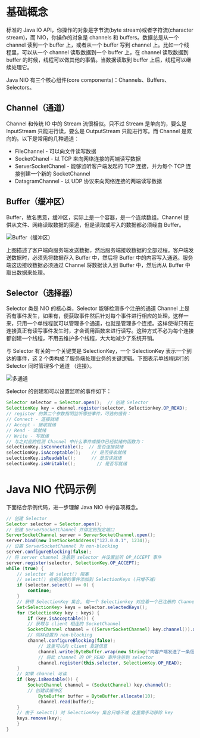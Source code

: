 # 基础概念

标准的 Java IO API，你操作的对象是字节流(byte stream)或者字符流(character stream)，而 NIO，你操作的对象是 channels 和 buffers。数据总是从一个 channel 读到一个 buffer 上，或者从一个 buffer 写到 channel 上。比如一个线程里，可以从一个 channel 读取数据到一个 buffer 上，在 channel 读取数据到 buffer 的时候，线程可以做其他的事情。当数据读取到 buffer 上后，线程可以继续处理它。

Java NIO 有三个核心组件(core components)：Channels、Buffers、Selectors。

## Channel（通道）

Channel 和传统 IO 中的 Stream 流很相似。只不过 Stream 是单向的，要么是 InputStream 只能进行读，要么是 OutputStream 只能进行写。而 Channel 是双向的。以下是常用的几种通道：

- FileChannel - 可以向文件读写数据
- SocketChanel - 以 TCP 来向网络连接的两端读写数据
- ServerSocketChanel - 能够监听客户端发起的 TCP 连接，并为每个 TCP 连接创建一个新的 SocketChannel
- DatagramChannel - 以 UDP 协议来向网络连接的两端读写数据

## Buffer（缓冲区）

Buffer，故名思意，缓冲区，实际上是一个容器，是一个连续数组。Channel 提供从文件、网络读取数据的渠道，但是读取或写入的数据都必须经由 Buffer。

![Buffer（缓冲区）](https://s3.ax1x.com/2021/03/01/6P0q5q.png)

上图描述了客户端向服务端发送数据，然后服务端接收数据的全部过程。客户端发送数据时，必须先将数据存入 Buffer 中，然后将 Buffer 中的内容写入通道。服务端这边接收数据必须通过 Channel 将数据读入到 Buffer 中，然后再从 Buffer 中取出数据来处理。

## Selector（选择器）

Selector 类是 NIO 的核心类，Selector 能够检测多个注册的通道 Channel 上是否有事件发生，如果有，便获取事件然后针对每个事件进行相应的处理。这样一来，只用一个单线程就可以管理多个通道，也就是管理多个连接。这样使得只有在连接真正有读写事件发生时，才会调用函数来进行读写。这种方式不必为每个连接都创建一个线程，不用去维护多个线程，大大地减少了系统开销。

与 Selector 有关的一个关键类是 SelectionKey，一个 SelectionKey 表示一个到达的事件，这 2 个类构成了服务端处理业务的关键逻辑。下图表示单线程运行的 Selector 同时管理多个通道 （连接）。

![多通道](https://s3.ax1x.com/2021/03/01/6PDMXF.png)

Selector 的创建和可以设置监听的事件如下：

```java
Selector selector = Selector.open();  // 创建 Selector
SelectionKey key = channel.register(selector, Selectionkey.OP_READ);   // 将通道注册到 Selector 上
// register 的第二个参数指明监听哪些事件，可选的值有：
// Connect - 连接就绪
// Accept - 接收就绪
// Read - 读就绪
// Write - 写就绪
// 与之对应的检测 Channel 中什么事件或操作已经就绪的函数为：
selectionKey.isConnectable();  // 是否连接就绪
selectionKey.isAcceptable();    // 是否接收就绪
selectionKey.isReadable();      // 是否读就绪
selectionKey.isWritable();        // 是否写就绪
```

# Java NIO 代码示例

下面结合示例代码，进一步理解 Java NIO 中的各项概念。

```java
// 创建 Selector
Selector selector = Selector.open();
// 创建 ServerSocketChannel 并绑定到指定端口
ServerSocketChannel server = ServerSocketChannel.open();
server.bind(new InetSocketAddress("127.0.0.1", 1234));
// 设置 ServerSocketChannel 为 non-blocking
server.configureBlocking(false);
// 将 server channel 注册到 selector 并设置监听 OP_ACCEPT 事件
server.register(selector, SelectionKey.OP_ACCEPT);
while (true) {
    // selector 被 select() 阻塞
    // select() 会把注册的事件添加到 SelectionKeys (只增不减)
    if (selector.select() == 0) {
        continue;
    }
    // 获得 SelectionKey 集合, 每一个 Selectionkey 对应着一个已注册的 Channel
    Set<SelectionKey> keys = selector.selectedKeys();
    for (SelectionKey key : keys) {
        if (key.isAcceptable()) {
	    // 获取与 client 相连的 SocketChannel
	    SocketChannel channel = ((ServerSocketChannel) key.channel()).accept();
	    // 同样设置为 non-blocking
	    channel.configureBlocking(false);
            // 这里可以向 client 发送信息
            channel.write(ByteBuffer.wrap(new String("向客户端发送了一条信息!").getBytes()));
            // 将此 channel 的 OP_READ 事件注册到 selector
            channel.register(this.selector, SelectionKey.OP_READ);
	}
	// 如果 channel 可读
	if (key.isReadable()) {
	    SocketChannel channel = (SocketChannel) key.channel();
	    // 创建读缓冲区
            ByteBuffer buffer = ByteBuffer.allocate(10);
            channel.read(buffer);
	}
	// 由于 select() 对 SelectionKey 集合只增不减 这里需手动移除 key
	keys.remove(key);
    }
}
```

